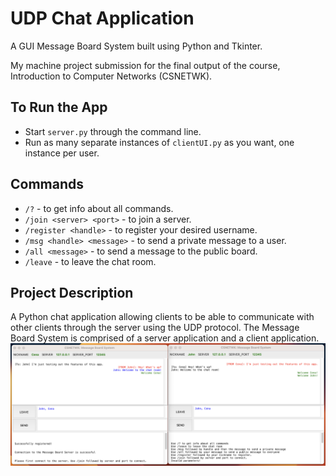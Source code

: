 # UDP Chat Application
A GUI Message Board System built using Python and Tkinter.

My machine project submission for the final output of the course, Introduction to Computer Networks (CSNETWK).

## To Run the App
- Start `server.py` through the command line.
- Run as many separate instances of `clientUI.py` as you want, one instance per user.

## Commands
- `/?` - to get info about all commands.
- `/join <server> <port>` - to join a server.
- `/register <handle>` - to register your desired username.
- `/msg <handle> <message>` - to send a private message to a user.
- `/all <message>` - to send a message to the public board.
- `/leave` - to leave the chat room.

## Project Description
A Python chat application allowing clients to be able to communicate with other clients through the server using the UDP protocol. 
The Message Board System is comprised of a server application and a client application.
![alt text](misc/chatapp.png "chatapp")
